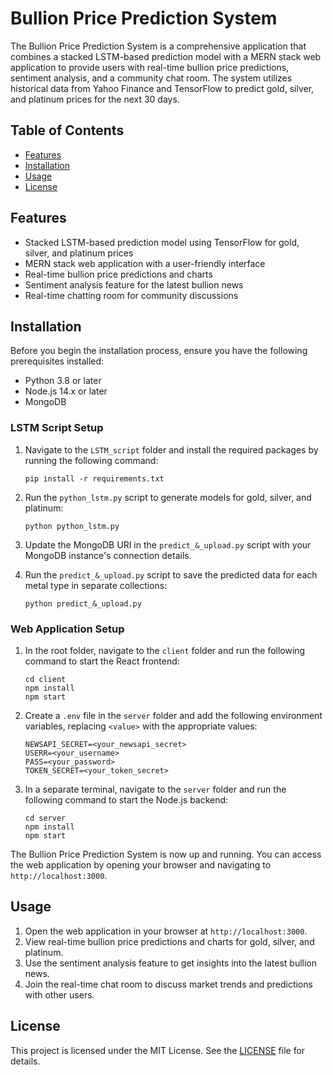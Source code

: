 
# Bullion Price Prediction System

The Bullion Price Prediction System is a comprehensive application that combines a stacked LSTM-based prediction model with a MERN stack web application to provide users with real-time bullion price predictions, sentiment analysis, and a community chat room. The system utilizes historical data from Yahoo Finance and TensorFlow to predict gold, silver, and platinum prices for the next 30 days.

## Table of Contents

- [Features](#features)
- [Installation](#installation)
- [Usage](#usage)
- [License](#license)

## Features

- Stacked LSTM-based prediction model using TensorFlow for gold, silver, and platinum prices
- MERN stack web application with a user-friendly interface
- Real-time bullion price predictions and charts
- Sentiment analysis feature for the latest bullion news
- Real-time chatting room for community discussions

## Installation

Before you begin the installation process, ensure you have the following prerequisites installed:

- Python 3.8 or later
- Node.js 14.x or later
- MongoDB

### LSTM Script Setup

1.  Navigate to the `LSTM_script` folder and install the required packages by running the following command:

	```
	pip install -r requirements.txt
	``` 

2.  Run the `python_lstm.py` script to generate models for gold, silver, and platinum:

	```
	python python_lstm.py
	``` 

3.  Update the MongoDB URI in the `predict_&_upload.py` script with your MongoDB instance's connection details.
    
4.  Run the `predict_&_upload.py` script to save the predicted data for each metal type in separate collections:
    
	```
    python predict_&_upload.py
    ```

### Web Application Setup

1.  In the root folder, navigate to the `client` folder and run the following command to start the React frontend:

	```
	cd client
    npm install
    npm start
    ```

2.  Create a `.env` file in the `server` folder and add the following environment variables, replacing `<value>` with the appropriate values:

	```
	NEWSAPI_SECRET=<your_newsapi_secret>
    USERR=<your_username>
    PASS=<your_password>
    TOKEN_SECRET=<your_token_secret>
    ```

3.  In a separate terminal, navigate to the `server` folder and run the following command to start the Node.js backend:

	```
	cd server
    npm install
    npm start
    ``` 

The Bullion Price Prediction System is now up and running. You can access the web application by opening your browser and navigating to `http://localhost:3000`.

## Usage

1.  Open the web application in your browser at `http://localhost:3000`.
2.  View real-time bullion price predictions and charts for gold, silver, and platinum.
3.  Use the sentiment analysis feature to get insights into the latest bullion news.
4.  Join the real-time chat room to discuss market trends and predictions with other users.

## License

This project is licensed under the MIT License. See the [LICENSE](https://www.mit.edu/~amini/LICENSE.md) file for details.
